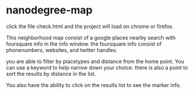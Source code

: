 # nanodegree-map

click the file check.html and the project will load on chrome or firefox. 

This neighborhood map consist of a google places nearby search with foursquare info in the info window. the foursquare info consist of phonenumbers, websites, and twitter handles. 

you are able to filter by placetypes and distance from the home point. You can use a keyword to help narrow down your choice. there is also a point to sort the results by distance in the list. 

You also have the ability to click on the results list to see the marker info. 
